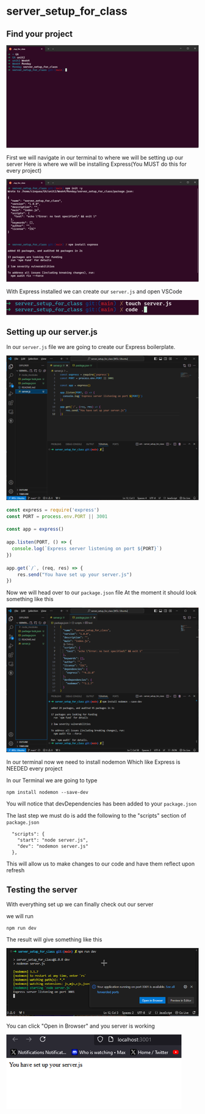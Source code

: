 # server_setup_for_class

## Find your project

![](images/WindowsTerminal_6FF6cH2Vd0.png)

First we will navigate in our terminal to where we will be setting up our server
Here is where we will be installing Express(You MUST do this for every project)

![](images/WindowsTerminal_vzUrDJYXCw.png)

With Express installed we can create our `server.js` and open VSCode

![](images/WindowsTerminal_mZpZNenX4n.png)
## Setting up our server.js
In our `server.js` file we are going to create our Express boilerplate.

![](images/Code_nVUPN1F2MQ.png)

```js
const express = require('express')
const PORT = process.env.PORT || 3001

const app = express()

app.listen(PORT, () => {
  console.log(`Express server listening on port ${PORT}`)
})

app.get(`/`, (req, res) => {
    res.send("You have set up your server.js")
})
```
Now we will head over to our `package.json` file
At the moment it should look something like this

![](images/Code_Oo3AFjQ8wq.png)

In our terminal now we need to install nodemon
Which like Express is NEEDED every project

In our Terminal we are going to type 

```
npm install nodemon --save-dev
```

You will notice that devDependencies has been added to your `package.json`

The last step we must do is add the following to the "scripts" section of `package.json`
```
  "scripts": {
    "start": "node server.js",
    "dev": "nodemon server.js"
  },
```

This will allow us to make changes to our code and have them reflect upon refresh

## Testing the server

With everything set up we can finally check out our server

we will run 

```
npm run dev
```

The result will give something like this 

![](images/zKkk5wxUC9.png)

You can click "Open in Browser" and you server is working

![](images/firefox_kjyzm1idoY.png)